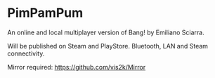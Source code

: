 # PimPamPum
An online and local multiplayer version of Bang! by Emiliano Sciarra.

Will be published on Steam and PlayStore. Bluetooth, LAN and Steam connectivity.

Mirror required: https://github.com/vis2k/Mirror
